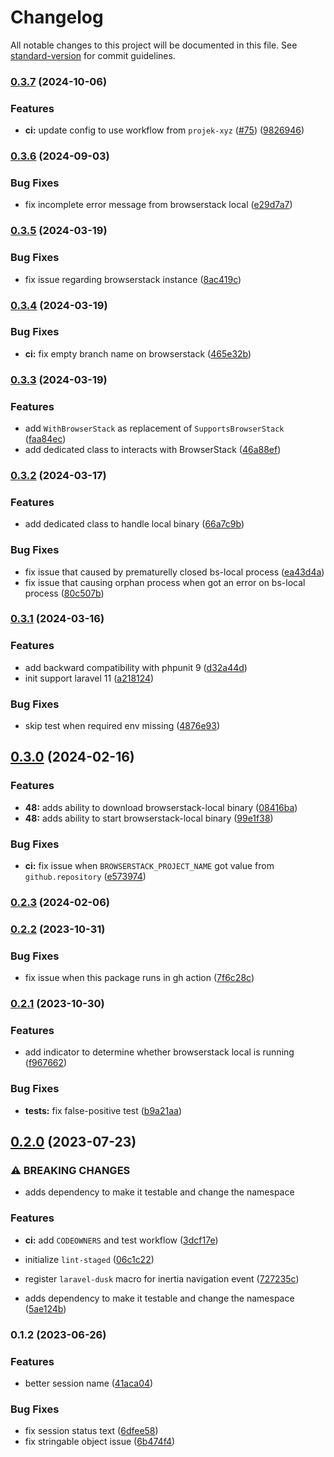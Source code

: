 # Changelog

All notable changes to this project will be documented in this file. See [standard-version](https://github.com/conventional-changelog/standard-version) for commit guidelines.

### [0.3.7](https://github.com/creasico/laravel-package/compare/v0.3.6...v0.3.7) (2024-10-06)


### Features

* **ci:** update config to use workflow from `projek-xyz` ([#75](https://github.com/creasico/laravel-package/issues/75)) ([9826946](https://github.com/creasico/laravel-package/commit/982694617b5ab3ec65efe97f99b135ffb3d14576))

### [0.3.6](https://github.com/creasico/laravel-package/compare/v0.3.5...v0.3.6) (2024-09-03)


### Bug Fixes

* fix incomplete error message from browserstack local ([e29d7a7](https://github.com/creasico/laravel-package/commit/e29d7a7edec0b36bee82b9e71021f3dd30acecaa))

### [0.3.5](https://github.com/creasico/laravel-package/compare/v0.3.4...v0.3.5) (2024-03-19)


### Bug Fixes

* fix issue regarding browserstack instance ([8ac419c](https://github.com/creasico/laravel-package/commit/8ac419ccd851bf82fd52db39c269c8632dfd2a00))

### [0.3.4](https://github.com/creasico/laravel-package/compare/v0.3.3...v0.3.4) (2024-03-19)


### Bug Fixes

* **ci:** fix empty branch name on browserstack ([465e32b](https://github.com/creasico/laravel-package/commit/465e32bec7711f0928959f95ad11f608cfcead46))

### [0.3.3](https://github.com/creasico/laravel-package/compare/v0.3.2...v0.3.3) (2024-03-19)


### Features

* add `WithBrowserStack` as replacement of `SupportsBrowserStack` ([faa84ec](https://github.com/creasico/laravel-package/commit/faa84eca44eebf8dbfe0e482d4de6e4f717fa862))
* add dedicated class to interacts with BrowserStack ([46a88ef](https://github.com/creasico/laravel-package/commit/46a88ef78bcf3978cd3ee82dc491a3754be055a7))

### [0.3.2](https://github.com/creasico/laravel-package/compare/v0.3.1...v0.3.2) (2024-03-17)


### Features

* add dedicated class to handle local binary ([66a7c9b](https://github.com/creasico/laravel-package/commit/66a7c9bf76468b93daac8b36e444cca5ed72f839))


### Bug Fixes

* fix issue that caused by prematurelly closed bs-local process ([ea43d4a](https://github.com/creasico/laravel-package/commit/ea43d4af3e4155e3a238ed44a09d3e0fb05a872e))
* fix issue that causing orphan process when got an error on bs-local process ([80c507b](https://github.com/creasico/laravel-package/commit/80c507bf45d19356e08191579ad6e6c33c84d863))

### [0.3.1](https://github.com/creasico/laravel-package/compare/v0.3.0...v0.3.1) (2024-03-16)


### Features

* add backward compatibility with phpunit 9 ([d32a44d](https://github.com/creasico/laravel-package/commit/d32a44dc72ecb6569cc375bd810593f3705dda8e))
* init support laravel 11 ([a218124](https://github.com/creasico/laravel-package/commit/a218124cf39ac4e1e03d9df4752288c089646fbf))


### Bug Fixes

* skip test when required env missing ([4876e93](https://github.com/creasico/laravel-package/commit/4876e9387c30f947d1833424c07553b9405d75d9))

## [0.3.0](https://github.com/creasico/laravel-package/compare/v0.2.3...v0.3.0) (2024-02-16)


### Features

* **48:** adds ability to download browserstack-local binary ([08416ba](https://github.com/creasico/laravel-package/commit/08416baf1c9cea14884338bfbc9141a07919dbca))
* **48:** adds ability to start browserstack-local binary ([99e1f38](https://github.com/creasico/laravel-package/commit/99e1f38bdf02845cfd2d948256a247250f54ac78))


### Bug Fixes

* **ci:** fix issue when `BROWSERSTACK_PROJECT_NAME` got value from `github.repository` ([e573974](https://github.com/creasico/laravel-package/commit/e57397473b915cfa71ab66cab5e134c0a43caa6f))

### [0.2.3](https://github.com/creasico/laravel-package/compare/v0.2.2...v0.2.3) (2024-02-06)

### [0.2.2](https://github.com/creasico/laravel-package/compare/v0.2.1...v0.2.2) (2023-10-31)


### Bug Fixes

* fix issue when this package runs in gh action ([7f6c28c](https://github.com/creasico/laravel-package/commit/7f6c28cc58d6be37cdbaa2e7985a49927f6ccd3c))

### [0.2.1](https://github.com/creasico/laravel-package/compare/v0.2.0...v0.2.1) (2023-10-30)


### Features

* add indicator to determine whether browserstack local is running ([f967662](https://github.com/creasico/laravel-package/commit/f9676627c490a3ec65c870f2b2ddb21867756422))


### Bug Fixes

* **tests:** fix false-positive test ([b9a21aa](https://github.com/creasico/laravel-package/commit/b9a21aa7caf1970abd415930cbc3a4bc9afd9081))

## [0.2.0](https://github.com/creasico/laravel-package/compare/v0.1.2...v0.2.0) (2023-07-23)


### ⚠ BREAKING CHANGES

* adds dependency to make it testable and change the namespace

### Features

* **ci:** add `CODEOWNERS` and test workflow ([3dcf17e](https://github.com/creasico/laravel-package/commit/3dcf17e0f86ae7f08d0e3f5543f718c58d9dad0d))
* initialize `lint-staged` ([06c1c22](https://github.com/creasico/laravel-package/commit/06c1c229bc3532242eaf000c5a1fe04ade286231))
* register `laravel-dusk` macro for inertia navigation event ([727235c](https://github.com/creasico/laravel-package/commit/727235cb5bdb89d4718839aa16d67dbadf9e9476))


* adds dependency to make it testable and change the namespace ([5ae124b](https://github.com/creasico/laravel-package/commit/5ae124b90f0b7edc92681037f44cc9872e47a5e1))

### 0.1.2 (2023-06-26)


### Features

* better session name ([41aca04](https://github.com/creasico/laravel-package/commit/41aca0427b7dfda6f8d75c65b8e070b1224e5db8))


### Bug Fixes

* fix session status text ([6dfee58](https://github.com/creasico/laravel-package/commit/6dfee58d938c78455ad404baf14664c8c4f9541d))
* fix stringable object issue ([6b474f4](https://github.com/creasico/laravel-package/commit/6b474f4841b7e37cb376a373ecf570a72579f524))
